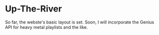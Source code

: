 # Up-The-River

So far, the webste's basic layout is set. Soon, I will incorporate the Genius API for heavy metal playlists and the like.
